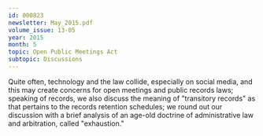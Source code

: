 ```yaml
---
id: 000823
newsletter: May_2015.pdf
volume_issue: 13-05
year: 2015
month: 5
topic: Open Public Meetings Act
subtopic: Discussions
---
```


Quite often, technology and the law collide, especially on social media, and this may create concerns for open meetings and public records laws; speaking of records, we also discuss the meaning of "transitory records" as that pertains to the records retention schedules; we round out our discussion with a brief analysis of an age-old doctrine of administrative law and arbitration, called "exhaustion."
